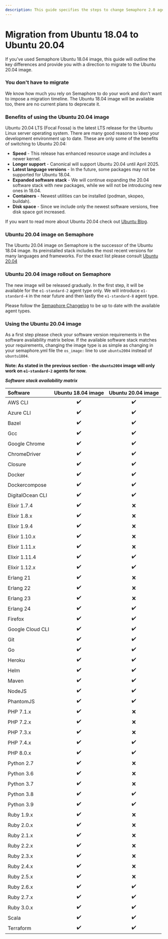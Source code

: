 ```yaml
---
description: This guide specifies the steps to change Semaphore 2.0 agent OS from Ubuntu 18.04 to Ubuntu 20.04
---
```


# Migration from Ubuntu 18.04 to Ubuntu 20.04 

If you've used Semaphore Ubuntu 18.04 image, this guide will outline the
key differences and provide you with a direction to migrate to the Ubuntu 20.04 image.

### You don't have to migrate

We know how much you rely on Semaphore to do your work and don't want to impose
a migration timeline. The Ubuntu 18.04 image will be available too, there are no current plans to deprecate it.

### Benefits of using the Ubuntu 20.04 image

Ubuntu 20.04 LTS (Focal Fossa) is the latest LTS release for the Ubuntu Linux
server operating system. There are many good reasons to keep your development environment up to date. These are only some of the benefits of switching to Ubuntu 20.04:
- **Speed** - This release has enhanced resource usage and includes a newer kernel.
- **Longer support** - Canonical will support Ubuntu 20.04 until April 2025.
- **Latest language versions** - In the future, some packages may not be supported for Ubuntu 18.04.
- **Expanded software stack** - We will continue expanding the 20.04 software stack with new packages, while we will not be introducing new ones in 18.04.
- **Containers** - Newest utilities can be installed (podman, skopeo, buildah).
- **Disk space** - Since we include only the newest software versions, free disk space got increased.

If you want to read more about Ubuntu 20.04 check out [Ubuntu Blog](https://ubuntu.com/blog/ubuntu-server-20-04).

### Ubuntu 20.04 image on Semaphore

The Ubuntu 20.04 image on Semaphore is the successor of the Ubuntu 18.04 image.
Its preinstalled stack includes the most recent versions for many languages and frameworks. 
For the exact list please consult [Ubuntu 20.04](ubuntu-20.04-image.md)

### Ubuntu 20.04 image rollout on Semaphore

The new image will be released gradually. In the first step, it will be available for the `e1-standard-2` agent type only. We will introduce `e1-standard-4` in the near future and then lastly the `e1-standard-8` agent type. 

Please follow the [Semaphore Changelog](https://docs.semaphoreci.com/reference/semaphore-changelog/) to be up to date with the available agent types.

### Using the Ubuntu 20.04 image

As a first step please check your software version requirements in the software availability matrix below.
If the available software stack matches your requirements, changing the image type is as simple
as changing in your semaphore.yml file the `os_image:` line to use `ubuntu2004` instead of `ubuntu1804`.

**Note: As stated in the previous section - the `ubuntu2004` image will only work on `e1-standard-2` agents for now.**

***Software stack availability matrix***

| Software | Ubuntu 18.04 image | Ubuntu 20.04 image |
| :--- | :---: | :---: |
| AWS CLI | :heavy_check_mark: | :heavy_check_mark: |
| Azure CLI | :heavy_check_mark: | :heavy_check_mark: |
| Bazel | :heavy_check_mark: | :heavy_check_mark: |
| Gcc | :heavy_check_mark: | :heavy_check_mark: |
| Google Chrome | :heavy_check_mark: | :heavy_check_mark: | 
| ChromeDriver | :heavy_check_mark: | :heavy_check_mark: |
| Closure | :heavy_check_mark: | :heavy_check_mark: |
| Docker | :heavy_check_mark: | :heavy_check_mark: |
| Dockercompose | :heavy_check_mark: | :heavy_check_mark: | 
| DigitalOcean CLI | :heavy_check_mark:  | :heavy_check_mark: |
| Elixir 1.7.4 | :heavy_check_mark: | :x: |
| Elixir 1.8.x | :heavy_check_mark: | :x: |
| Elixir 1.9.4 | :heavy_check_mark: | :x: |
| Elixir 1.10.x | :heavy_check_mark: | :x: |
| Elixir 1.11.x | :heavy_check_mark: | :x: |
| Elixir 1.11.4 | :heavy_check_mark: | :heavy_check_mark: |
| Elixir 1.12.x | :heavy_check_mark: | :heavy_check_mark: |
| Erlang 21 | :heavy_check_mark: | :x: |
| Erlang 22 | :heavy_check_mark: | :x: |
| Erlang 23 | :heavy_check_mark: | :x: |
| Erlang 24 | :heavy_check_mark: | :heavy_check_mark: |
| Firefox | :heavy_check_mark: | :heavy_check_mark: |
| Google Cloud CLI | :heavy_check_mark: | :heavy_check_mark: |
| Git | :heavy_check_mark: | :heavy_check_mark: |
| Go | :heavy_check_mark: | :heavy_check_mark: |
| Heroku | :heavy_check_mark: | :heavy_check_mark: |
| Helm | :heavy_check_mark: | :heavy_check_mark: | 
| Maven | :heavy_check_mark: | :heavy_check_mark: | 
| NodeJS | :heavy_check_mark: | :heavy_check_mark: |
| PhantomJS| :heavy_check_mark: | :heavy_check_mark: |
| PHP 7.1.x | :heavy_check_mark: | :x: |
| PHP 7.2.x | :heavy_check_mark: | :x: |
| PHP 7.3.x | :heavy_check_mark: | :x: |
| PHP 7.4.x | :heavy_check_mark: | :heavy_check_mark: |
| PHP 8.0.x | :heavy_check_mark: | :heavy_check_mark: |
| Python 2.7| :heavy_check_mark: | :x: | 
| Python 3.6| :heavy_check_mark: | :x: | 
| Python 3.7| :heavy_check_mark: | :x: | 
| Python 3.8| :heavy_check_mark: | :heavy_check_mark: | 
| Python 3.9| :heavy_check_mark: | :heavy_check_mark: | 
| Ruby 1.9.x | :heavy_check_mark: | :x: |
| Ruby 2.0.x | :heavy_check_mark: | :x: |
| Ruby 2.1.x | :heavy_check_mark: | :x: |
| Ruby 2.2.x | :heavy_check_mark: | :x: |
| Ruby 2.3.x | :heavy_check_mark: | :x: |
| Ruby 2.4.x | :heavy_check_mark: | :x: |
| Ruby 2.5.x | :heavy_check_mark: | :x: |
| Ruby 2.6.x | :heavy_check_mark: | :heavy_check_mark: |
| Ruby 2.7.x | :heavy_check_mark: | :heavy_check_mark: |
| Ruby 3.0.x | :heavy_check_mark: | :heavy_check_mark: |
| Scala  | :heavy_check_mark: | :heavy_check_mark: |
| Terraform | :heavy_check_mark: | :heavy_check_mark: | 
